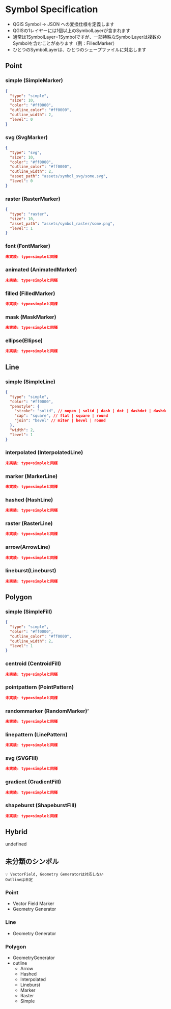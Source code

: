 # Symbol Specification

- QGIS Symbol -> JSON への変換仕様を定義します
- QGISの1レイヤーには1個以上のSymbolLayerが含まれます
- 通常は1SymbolLayer=1Symbolですが、一部特殊なSymbolLayerは複数のSymbolを含むことがあります（例：FilledMarker）
- ひとつのSymbolLayerは、ひとつのシェープファイルに対応します

## Point

### simple (SimpleMarker)

<!-- TODO: Sample Image -->

```json
{
  "type": "simple",
  "size": 10,
  "color": "#ff0000",
  "outline_color": "#ff0000",
  "outline_width": 2,
  "level": 0
}
```

### svg (SvgMarker)

```json
{
  "type": "svg",
  "size": 10,
  "color": "#ff0000",
  "outline_color": "#ff0000",
  "outline_width": 2,
  "asset_path": "assets/symbol_svg/some.svg",
  "level": 0
}
```

### raster (RasterMarker)

```json
{
  "type": "raster",
  "size": 10,
  "asset_path": "assets/symbol_raster/some.png",
  "level": 1
}
```

### font (FontMarker)

```json
未実装: type=simpleと同様
```

### animated (AnimatedMarker)

```json
未実装: type=simpleと同様
```

### filled (FilledMarker)

```json
未実装: type=simpleと同様
```

### mask (MaskMarker)

```json
未実装: type=simpleと同様
```

### ellipse(Ellipse)

```json
未実装: type=simpleと同様
```

## Line

### simple (SimpleLine)

```json
{
  "type": "simple",
  "color": "#ff0000",
  "penstyle": {
    "stroke": "solid", // nopen | solid | dash | dot | dashdot | dashdotdot | customdash
    "cap": "square", // flat | square | round
    "join": "bevel" // miter | bevel | round
  },
  "width": 2,
  "level": 1
}
```

### interpolated (InterpolatedLine)

```json
未実装: type=simpleと同様
```

### marker (MarkerLine)

```json
未実装: type=simpleと同様
```

### hashed (HashLine)

```json
未実装: type=simpleと同様
```

### raster (RasterLine)

```json
未実装: type=simpleと同様
```

### arrow(ArrowLine)

```json
未実装: type=simpleと同様
```

### lineburst(Lineburst)

```json
未実装: type=simpleと同様
```

## Polygon

### simple (SimpleFill)

```json
{
  "type": "simple",
  "color": "#ff0000",
  "outline_color": "#ff0000",
  "outline_width": 2,
  "level": 1
}
```

### centroid (CentroidFill)

```json
未実装: type=simpleと同様
```

### pointpattern (PointPattern)

```json
未実装: type=simpleと同様
```

### randommarker (RandomMarker)’

```json
未実装: type=simpleと同様
```

### linepattern (LinePattern)

```json
未実装: type=simpleと同様
```

### svg (SVGFill)

```json
未実装: type=simpleと同様
```

### gradient (GradientFill)

```json
未実装: type=simpleと同様
```

### shapeburst (ShapeburstFill)

```json
未実装: type=simpleと同様
```

## Hybrid

undefined

## 未分類のシンボル

```
💡 VectorField, Geometry Generatorは対応しない
Outlineは未定
```

### Point

- Vector Field Marker
- Geometry Generator

### Line

- Geometry Generator

### Polygon

- GeometryGenerator
- outline
  - Arrow
  - Hashed
  - Interpolated
  - Lineburst
  - Marker
  - Raster
  - Simple